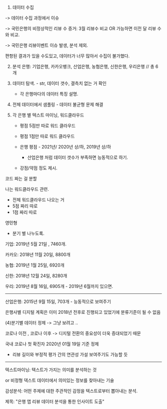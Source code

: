 1. 데이터 수집

-> 데이터 수집 과정에서 이슈

-> 국민은행의 비정상적인 리뷰 수
증거: 3월 리뷰수 비교
OR 가능하면 이전 달 리뷰 수와 비교. 

-> 국민은행 리뷰이벤트 이슈 발생, 분석 제외.

편항된 결과가 있을 수도있고, 데이터가 너무 많아서 수집이 불가했다.

2. 분석 은행: 기업은행, 카카오뱅크, 산업은행, 농협은행, 신한은행, 우리은행 // 총 6개
3. 데이터 탐색. - str, 데이터 갯수, 결측치 없는 거 확인
   
   - 각 은행마다의 데이터 특징 설명.
4. 전체 데이터에서 샘플링 - 데이터 불균형 문제 해결
5. 각 은행 별 텍스트 마이닝, 워드클라우드
   - 평점 5점만 따로 워드 클라우드 
   
   - 평점 1점만 따로 워드 클라우드
   
   - 은행 평점 - 2021년/ 2020년 상/하, 2019년 상/하
     
     - 산업은행 처럼 데이터 갯수가 부족하면 능동적으로 하기. 
     
   - 강점/약점 정도 제시. 
   
     

코드 짜는 걸 분할

나는 워드클라우드 관련.

- 전체 워드클라우드 나오는 거
- 5점 짜리 따로
- 1점 짜리 따로

영민형

* 분기 별 나누도록.



기업: 2019년 5월 21일 , 7460개. 

카카오: 2018년 11월 20일, 8800개

농협: 2019년 1월 25일, 6920개 

신한: 2018년 12월 24일, 8280개

우리: 2019년 8월 16일, 6905개 - 2019년 6월까지 있으면.

----------------------------------------

산업은행: 2015년 9월 15일, 703개  - 능동적으로 보여주기



은행사별 디지털 계획은 이미 2018년 전후로 진행되고 있었기에 분류기준이 될 수 없음

(4)분기별 데이터 정제 -> 그냥 보려고 ..

코로나 이전 , 코로나 이후 -> 디지털 전환의 중요성이 더욱 증대되었기 때문

국내 코로나 첫 확진자 2020년 01월 19일 기준 정제

 

+ 리뷰 길이와 부정적 평가 간의 연관성 가설 보여주기도 가능할 듯

---

텍스트마이닝: 텍스트가 가지는 의미를 분석하는 것

or 비정형 덱스트 데이터에서 의미있는 정보를 찾아내는 기술

감성분석: 어떤 주제에 대한 주관적인 감정을 텍스트로부터 뽑아내는 분석.

제목: "은행 앱 리뷰 데이터 분석을 통한 인사이트 도출"

